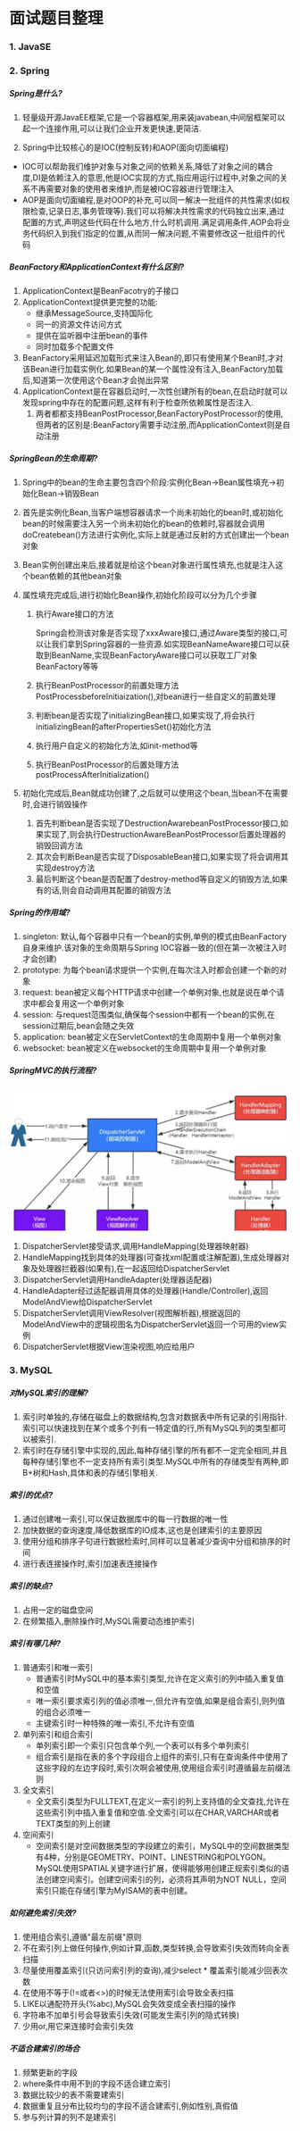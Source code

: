 # 面试题目整理


### 1. JavaSE

### 2. Spring

##### Spring是什么?

1. 轻量级开源JavaEE框架,它是一个容器框架,用来装javabean,中间层框架可以起一个连接作用,可以让我们企业开发更快速,更简洁.

1. Spring中比较核心的是IOC(控制反转)和AOP(面向切面编程)

* IOC可以帮助我们维护对象与对象之间的依赖关系,降低了对象之间的耦合度,DI是依赖注入的意思,他是IOC实现的方式,指应用运行过程中,对象之间的关系不再需要对象的使用者来维护,而是被IOC容器进行管理注入
* AOP是面向切面编程,是对OOP的补充,可以同一解决一批组件的共性需求(如权限检查,记录日志,事务管理等).我们可以将解决共性需求的代码独立出来,通过配置的方式,声明这些代码在什么地方,什么时机调用.满足调用条件,AOP会将业务代码织入到我们指定的位置,从而同一解决问题,不需要修改这一批组件的代码

##### BeanFactory和ApplicationContext有什么区别?

1. ApplicationContext是BeanFacotry的子接口
2. ApplicationContext提供更完整的功能:
   * 继承MessageSource,支持国际化
   * 同一的资源文件访问方式
   * 提供在监听器中注册bean的事件
   * 同时加载多个配置文件
3. BeanFactory采用延迟加载形式来注入Bean的,即只有使用某个Bean时,才对该Bean进行加载实例化.如果Bean的某一个属性没有注入,BeanFactory加载后,知道第一次使用这个Bean才会抛出异常
4. ApplicationContext是在容器启动时,一次性创建所有的bean,在启动时就可以发现spring中存在的配置问题,这样有利于检查所依赖属性是否注入.
   1. 两者都都支持BeanPostProcessor,BeanFactoryPostProcessor的使用,但两者的区别是:BeanFactory需要手动注册,而ApplicationContext则是自动注册

##### SpringBean的生命周期?

1. Spring中的bean的生命主要包含四个阶段:实例化Bean->Bean属性填充->初始化Bean->销毁Bean

2. 首先是实例化Bean,当客户端想容器请求一个尚未初始化的bean时,或初始化bean的时候需要注入另一个尚未初始化的bean的依赖时,容器就会调用doCreatebean()方法进行实例化,实际上就是通过反射的方式创建出一个bean对象

3. Bean实例创建出来后,接着就是给这个bean对象进行属性填充,也就是注入这个bean依赖的其他bean对象

4. 属性填充完成后,进行初始化Bean操作,初始化阶段可以分为几个步骤

   1. 执行Aware接口的方法

      Spring会检测该对象是否实现了xxxAware接口,通过Aware类型的接口,可以让我们拿到Spring容器的一些资源.如实现BeanNameAware接口可以获取到BeanName,实现BeanFactoryAware接口可以获取工厂对象BeanFactory等等

   2. 执行BeanPostProcessor的前置处理方法PostProcessbeforeInitiaization(),对bean进行一些自定义的前置处理

   3. 判断bean是否实现了initializingBean接口,如果实现了,将会执行initializingBean的afterPropertiesSet()初始化方法

   4. 执行用户自定义的初始化方法,如init-method等

   5. 执行BeanPostProcessor的后置处理方法postProcessAfterInitialization()

5. 初始化完成后,Bean就成功创建了,之后就可以使用这个bean,当bean不在需要时,会进行销毁操作

   1. 首先判断bean是否实现了DestructionAwarebeanPostProcessor接口,如果实现了,则会执行DestructionAwareBeanPostProcessor后置处理器的销毁回调方法
   2. 其次会判断Bean是否实现了DisposableBean接口,如果实现了将会调用其实现destroy方法
   3. 最后判断这个bean是否配置了destroy-method等自定义的销毁方法,如果有的话,则会自动调用其配置的销毁方法

##### Spring的作用域?

1. singleton: 默认,每个容器中只有一个bean的实例,单例的模式由BeanFactory自身来维护.该对象的生命周期与Spring IOC容器一致的(但在第一次被注入时才会创建)
2. prototype: 为每个bean请求提供一个实例,在每次注入时都会创建一个新的对象
3. request: bean被定义每个HTTP请求中创建一个单例对象,也就是说在单个请求中都会复用这一个单例对象
4. session: 与request范围类似,确保每个session中都有一个bean的实例,在session过期后,bean会随之失效
5. application: bean被定义在ServletContext的生命周期中复用一个单例对象
6. websocket: bean被定义在websocket的生命周期中复用一个单例对象

##### SpringMVC的执行流程?

![image-20220407230755791](/image-20220407230755791.png)

1. DispatcherServlet接受请求,调用HandleMapping(处理器映射器)
2. HandleMapping找到具体的处理器(可查找xml配置或注解配置),生成处理器对象及处理器拦截器(如果有),在一起返回给DispatcherServlet
3. DispatcherServlet调用HandleAdapter(处理器适配器)
4. HandleAdapter经过适配器调用具体的处理器(Handle/Controller),返回ModelAndView给DispatcherServlet
5. DispatcherServlet调用ViewResolver(视图解析器),根据返回的ModelAndView中的逻辑视图名为DispatcherServlet返回一个可用的view实例
6. DispatcherServlet根据View渲染视图,响应给用户



### 3. MySQL

##### 对MySQL索引的理解?

1. 索引时单独的,存储在磁盘上的数据结构,包含对数据表中所有记录的引用指针.索引可以快速找到在某个或多个列有一特定值的行,所有MySQL列的类型都可以被索引.
2. 索引时在存储引擎中实现的,因此,每种存储引擎的所有都不一定完全相同,并且每种存储引擎也不一定支持所有索引类型.MySQL中所有的存储类型有两种,即B+树和Hash,具体和表的存储引擎相关.

##### 索引的优点?

1. 通过创建唯一索引,可以保证数据库中的每一行数据的唯一性
2. 加快数据的查询速度,降低数据库的IO成本,这也是创建索引的主要原因
3. 使用分组和排序子句进行数据检索时,同样可以显著减少查询中分组和排序的时间
4. 进行表连接操作时,索引加速表连接操作

##### 索引的缺点?

1. 占用一定的磁盘空间
2. 在频繁插入,删除操作时,MySQL需要动态维护索引

##### 索引有哪几种?

1. 普通索引和唯一索引
   * 普通索引时MySQL中的基本索引类型,允许在定义索引的列中插入重复值和空值
   * 唯一索引要求索引列的值必须唯一,但允许有空值,如果是组合索引,则列值的组合必须唯一
   * 主键索引时一种特殊的唯一索引,不允许有空值
2. 单列索引和组合索引
   * 单列索引即一个索引只包含单个列,一个表可以有多个单列索引
   * 组合索引是指在表的多个字段组合上组件的索引,只有在查询条件中使用了这些字段的左边字段时,索引次啊会被使用,使用组合索引时遵循最左前缀法则
3. 全文索引
   * 全文索引类型为FULLTEXT,在定义一索引的列上支持值的全文查找,允许在这些索引列中插入重复值和空值.全文索引可以在CHAR,VARCHAR或者TEXT类型的列上创建
4. 空间索引
   * 空间索引是对空间数据类型的字段建立的索引，MySQL中的空间数据类型有4种，分别是GEOMETRY、POINT、LINESTRING和POLYGON。MySQL使用SPATIAL关键字进行扩展，使得能够用创建正规索引类似的语法创建空间索引。创建空间索引的列，必须将其声明为NOT NULL，空间索引只能在存储引擎为MyISAM的表中创建。

##### 如何避免索引失效?

1. 使用组合索引,遵循"最左前缀"原则
2. 不在索引列上做任何操作,例如计算,函数,类型转换,会导致索引失效而转向全表扫描
3. 尽量使用覆盖索引(只访问索引列的查询),减少select * 覆盖索引能减少回表次数
4. 在使用不等于(!=或者<>)的时候无法使用索引会导致全表扫描
5. LIKE以通配符开头(%abc),MySQL会失效变成全表扫描的操作
6. 字符串不加单引号会导致索引失效(可能发生索引列的隐式转换)
7. 少用or,用它来连接时会索引失效

##### 不适合建索引的场合

1. 频繁更新的字段
2. where条件中用不到的字段不适合建立索引
3. 数据比较少的表不需要建索引
4. 数据重复且分布比较均匀的字段不适合建索引,例如性别,真假值
5. 参与列计算的列不是建索引




